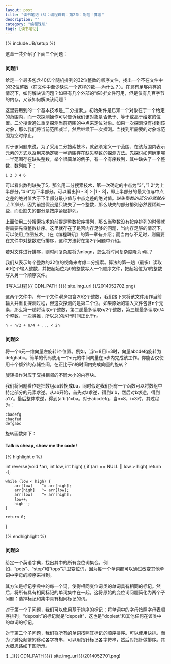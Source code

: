 ```yaml
---
layout: post
title: "读书笔记（3）：编程珠玑：第2章：啊哈！算法"
description: ""
category: "编程珠玑"
tags: [读书笔记]
---
```

{% include JB/setup %}

这章一共介绍了下面三个问题：

### 问题1
给定一个最多包含40亿个随机排列的32位整数的顺序文件，找出一个不在文件中的32位整数（在文件中至少缺失一个这样的数---为什么？）。在具有足够内存的情况下，如何解决该问题？如果有几个外部的“临时”文件可用，但是仅有几百字节的内存，又该如何解决该问题？


这里要用到的一个基本技术是_二分搜索_。初始条件是已知一个对象在于一个给定的范围内，而一次探测操作可以告诉我们该对象是否低于、等于或高于给定的位置。二分搜索通过重复探测当前范围的中点来定位对象。如果一次探测没有找到该对象，那么我们将当前范围减半，然后继续下一次探测。当找到所需要的对象或范围为空时停止。

对于该问题来说，为了采用二分搜索技术，就必须定义一个范围、在该范围内表示元素的方式以及用来确定哪一半范围存在缺失整数的探测方法。先探讨如何确定哪一半范围存在缺失整数，举个很简单的例子，有一个有序数列，其中缺失了一个整数，数列如下：

	1 2 3 4 6

可以看出数列缺失了5，那么用二分搜索技术，第一次确定的中点为”3“，”1 2“为上半部分，”4 6“为下半部分。可以看出|6 - 3| > |1 - 3|，即上半部分的最大值与中点之差的绝对值大于下半部分最小值与中点之差的绝对值。_缺失整数的部分必然就在上半部分_，因为前提假设是只缺失了一个整数，那么缺失的部分排列必然要稀疏一些，而没缺失的部分是按序紧密排列。

上面使用二分搜索技术的前提是整数按序排列，那么当整数没有按序排列的时候就得需要先将整数排序。这里就存在了是否内存足够的问题，当内存足够的情况下，可以使用_位图技术_（在《编程珠玑》的第一章有介绍；而当内存不足时，则需要在文件中对整数进行排序，这种方法将在第2个问题中介绍。

若对文件进行排序，则时间复杂度将为nlogn，怎么将时间复杂度降为n呢？

我们从表示每个整数的32位的视角来考虑二分搜索。算法的第一趟（最多）读取40亿个输入整数，并把起始位为0的整数写入一个顺序文件，把起始位为1的整数写入另一个顺序文件。

![写入过程]({{ CDN_PATH }}{{ site.img_url }}/2014052702.png)

这两个文件中，有一个文件*最多*包含20亿个整数，我们接下来将该文件用作当前输入并重复探测过程，但这次探测的是第二个位。如果原始的输入文件包含n个元素，那么第一趟将读取n个整数，第二趟最多读取n/2个整数，第三趟最多读取n/4个整数，一次类推，所以总的运行时间正比于n。

	n + n/2 + n/4 + ... < 2n

<!--excerpt-->

### 问题2
将一个n元一维向量左旋转i个位置。例如，当n=8且i=3时，向量abcdefg旋转为defghabc。简单的代码使用一个n元的中间向量在n步内完成该工作。你能否仅使用十个额外的存储空间，在正比于n的时间内完成向量的旋转？

旋转操作对应于交换相邻的不同大小的内存块。

我们将问题看作是把数组ab转换成ba，同时假定我们拥有一个函数可以将数组中特定部分的元素求逆。从ab开始，首先对a求逆，得到a'b，然后对b求逆，得到a'b'。最后整体求逆，得到(a'b')'=ba。对于abcdefg，当n=8，i=3时，其过程为：

	cbadefg
	cbagfed
	defgabc

旋转函数如下：

#### Talk is cheap, show me the code!

{% highlight c %}

int
reverse(void *arr, int low, int high)
{
	if (arr == NULL || low > high)
		return -1;

	while (low < high) {
		arr[low] 	^= arr[high];
		arr[high]	^= arr[low];
		arr[low]	^= arr[high];
		low++;
		high--;
	}

	return 0;
}

{% endhighlight %}

### 问题3

给定一个英语字典，找出其中的所有变位词集合。例如，“pots”、“stop”和“tops”护卫变位词，因为每一个单词都可以通过改变其他单词中字母的顺序来得到。

其方法是标记字典中的每一个词，使得相同变位词类的单词具有相同的标记。然后，将所有具有相同标记的单词集中在一起。这将原始的变位词问题简化为两个子问题：选择标记和集中具有相同标记的词。

对于第一个子问题，我们可以使用基于排序的标记：将单词中的字母按照字母表顺序排列。“deposit”的标记就是“deposit”，这也是“dopiest”和其他任何在该类中的单词的标记。

对于第二个子问题，我们将所有的单词按照其标记的顺序排序。可以使用快排。而为了避免频繁的移动各字符串，可以用指针标记各字符串，然后对指针做排序。其大概思路如下图所示。

![...]({{ CDN_PATH }}{{ site.img_url }}/2014052701.png)
